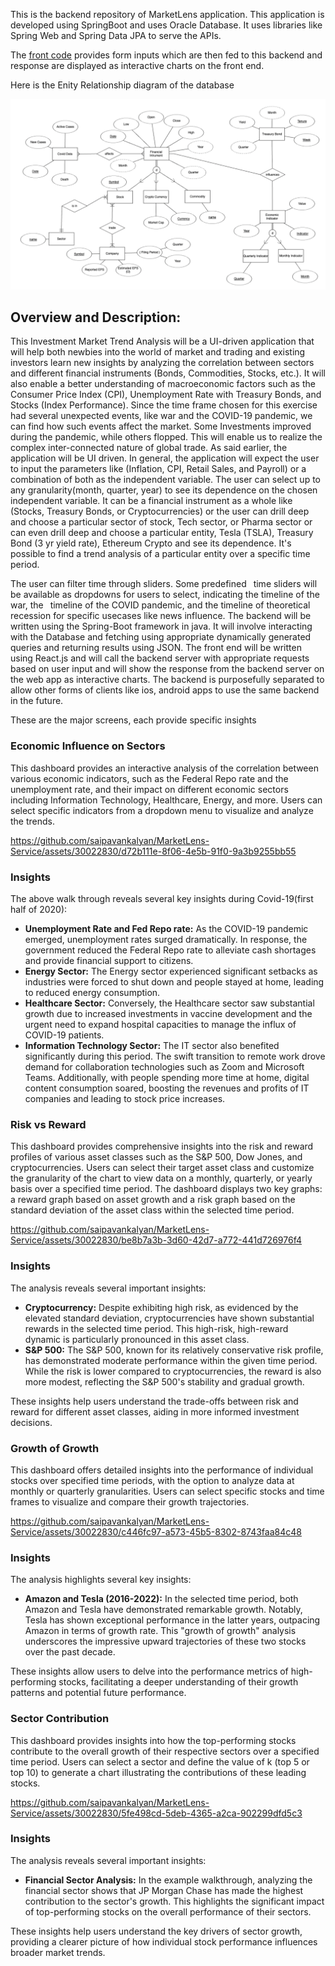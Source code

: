 This is the backend repository of MarketLens application. This application is developed using SpringBoot and uses Oracle Database. It uses libraries like Spring Web and Spring Data JPA to serve the APIs.

The [front code](https://github.com/saipavankalyan/MarketLens-APP) provides form inputs which are then fed to this backend and response are displayed as interactive charts on the front end.

Here is the Enity Relationship diagram of the database

![ER Diagram](ER_diagram.png 'ER Diagram')

## Overview and Description:

This Investment Market Trend Analysis will be a UI-driven application that will help both newbies into the world of market and trading and existing investors learn new insights by analyzing the correlation between sectors and different financial instruments (Bonds, Commodities, Stocks, etc.). It will also enable a better understanding of macroeconomic factors such as the Consumer Price Index (CPI), Unemployment Rate with Treasury Bonds, and Stocks (Index Performance). Since the time frame chosen for this exercise had several unexpected events, like war and the COVID-19 pandemic, we can find how such events affect the market. Some Investments improved during the pandemic, while others flopped. This will enable us to realize the complex inter-connected nature of global trade. As said earlier, the application will be UI driven. In general, the application will expect the user to input the parameters like (Inflation, CPI, Retail Sales, and Payroll) or a combination of both as the independent variable. The user can select up to any granularity(month, quarter, year) to see its dependence on the chosen independent variable. It can be a financial instrument as a whole like (Stocks, Treasury Bonds, or Cryptocurrencies) or the user can drill deep and choose a particular sector of stock, Tech sector, or Pharma sector or can even drill deep and choose a particular entity, Tesla (TSLA), Treasury Bond (3 yr yield rate), Ethereum Crypto and see its dependence. It's possible to find a trend analysis of a particular entity over a specific time period.

The user can filter time through sliders. Some predefined  time sliders will be available as dropdowns for users to select, indicating the timeline of the war, the  timeline of the COVID pandemic, and the timeline of theoretical recession for specific usecases like news influence. The backend will be written using the Spring-Boot framework in java. It will involve interacting with the Database and fetching using appropriate dynamically generated queries and returning results using JSON. The front end will be written using React.js and will call the backend server with appropriate requests based on user input and will show the response from the backend server on the web app as interactive charts. The backend is purposefully separated to allow other forms of clients like ios, android apps to use the same backend in the future.

These are the major screens, each provide specific insights

### Economic Influence on Sectors

This dashboard provides an interactive analysis of the correlation between various economic indicators, such as the Federal Repo rate and the unemployment rate, and their impact on different economic sectors including Information Technology, Healthcare, Energy, and more. Users can select specific indicators from a dropdown menu to visualize and analyze the trends.

https://github.com/saipavankalyan/MarketLens-Service/assets/30022830/d72b111e-8f06-4e5b-91f0-9a3b9255bb55

### Insights

The above walk through reveals several key insights during Covid-19(first half of 2020):

- **Unemployment Rate and Fed Repo rate:** As the COVID-19 pandemic emerged, unemployment rates surged dramatically. In response, the government reduced the Federal Repo rate to alleviate cash shortages and provide financial support to citizens.
- **Energy Sector:** The Energy sector experienced significant setbacks as industries were forced to shut down and people stayed at home, leading to reduced energy consumption.
- **Healthcare Sector:** Conversely, the Healthcare sector saw substantial growth due to increased investments in vaccine development and the urgent need to expand hospital capacities to manage the influx of COVID-19 patients.
- **Information Technology Sector:** The IT sector also benefited significantly during this period. The swift transition to remote work drove demand for collaboration technologies such as Zoom and Microsoft Teams. Additionally, with people spending more time at home, digital content consumption soared, boosting the revenues and profits of IT companies and leading to stock price increases.

### Risk vs Reward

This dashboard provides comprehensive insights into the risk and reward profiles of various asset classes such as the S&P 500, Dow Jones, and cryptocurrencies. Users can select their target asset class and customize the granularity of the chart to view data on a monthly, quarterly, or yearly basis over a specified time period. The dashboard displays two key graphs: a reward graph based on asset growth and a risk graph based on the standard deviation of the asset class within the selected time period.

https://github.com/saipavankalyan/MarketLens-Service/assets/30022830/be8b7a3b-3d60-42d7-a772-441d726976f4

### Insights

The analysis reveals several important insights:

- **Cryptocurrency:** Despite exhibiting high risk, as evidenced by the elevated standard deviation, cryptocurrencies have shown substantial rewards in the selected time period. This high-risk, high-reward dynamic is particularly pronounced in this asset class.
- **S&P 500:** The S&P 500, known for its relatively conservative risk profile, has demonstrated moderate performance within the given time period. While the risk is lower compared to cryptocurrencies, the reward is also more modest, reflecting the S&P 500's stability and gradual growth.

These insights help users understand the trade-offs between risk and reward for different asset classes, aiding in more informed investment decisions.

### Growth of Growth

This dashboard offers detailed insights into the performance of individual stocks over specified time periods, with the option to analyze data at monthly or quarterly granularities. Users can select specific stocks and time frames to visualize and compare their growth trajectories.

https://github.com/saipavankalyan/MarketLens-Service/assets/30022830/c446fc97-a573-45b5-8302-8743faa84c48

### Insights

The analysis highlights several key insights:

- **Amazon and Tesla (2016-2022):** In the selected time period, both Amazon and Tesla have demonstrated remarkable growth. Notably, Tesla has shown exceptional performance in the latter years, outpacing Amazon in terms of growth rate. This "growth of growth" analysis underscores the impressive upward trajectories of these two stocks over the past decade.

These insights allow users to delve into the performance metrics of high-performing stocks, facilitating a deeper understanding of their growth patterns and potential future performance.

### Sector Contribution

This dashboard provides insights into how the top-performing stocks contribute to the overall growth of their respective sectors over a specified time period. Users can select a sector and define the value of k (top 5 or top 10) to generate a chart illustrating the contributions of these leading stocks.

https://github.com/saipavankalyan/MarketLens-Service/assets/30022830/5fe498cd-5deb-4365-a2ca-902299dfd5c3

### Insights

The analysis reveals several important insights:

- **Financial Sector Analysis:** In the example walkthrough, analyzing the financial sector shows that JP Morgan Chase has made the highest contribution to the sector's growth. This highlights the significant impact of top-performing stocks on the overall performance of their sectors.

These insights help users understand the key drivers of sector growth, providing a clearer picture of how individual stock performance influences broader market trends.
